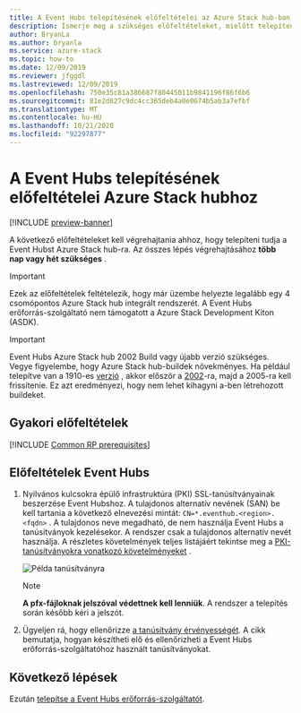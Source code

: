 ```yaml
---
title: A Event Hubs telepítésének előfeltételei az Azure Stack hub-ban
description: Ismerje meg a szükséges előfeltételeket, mielőtt telepítené a Event Hubs erőforrás-szolgáltatót az Azure Stack hub-on.
author: BryanLa
ms.author: bryanla
ms.service: azure-stack
ms.topic: how-to
ms.date: 12/09/2019
ms.reviewer: jfggdl
ms.lastreviewed: 12/09/2019
ms.openlocfilehash: 750e35c81a386687f80445011b9841196f86f6b6
ms.sourcegitcommit: 81e2d627c9dc4cc365deb4a0e0674b5ab3a7efbf
ms.translationtype: MT
ms.contentlocale: hu-HU
ms.lasthandoff: 10/21/2020
ms.locfileid: "92297877"
---
```

# <a name="prerequisites-for-installing-event-hubs-on-azure-stack-hub"></a>A Event Hubs telepítésének előfeltételei Azure Stack hubhoz

[!INCLUDE [preview-banner](../includes/event-hubs-preview.md)]

A következő előfeltételeket kell végrehajtania ahhoz, hogy telepíteni tudja a Event Hubst Azure Stack hub-ra. Az összes lépés végrehajtásához **több nap vagy hét szükséges** .

> [!IMPORTANT]
> Ezek az előfeltételek feltételezik, hogy már üzembe helyezte legalább egy 4 csomópontos Azure Stack hub integrált rendszerét. A Event Hubs erőforrás-szolgáltató nem támogatott a Azure Stack Development Kiton (ASDK).

> [!IMPORTANT]
> Event Hubs Azure Stack hub 2002 Build vagy újabb verzió szükséges. Vegye figyelembe, hogy Azure Stack hub-buildek növekményes. Ha például telepítve van a 1910-es [verzió](./release-notes.md?view=azs-1910&preserve-view=true#1910-build-reference) , akkor először a [2002](./release-notes.md?view=azs-2002&preserve-view=true#2002-build-reference)-ra, majd a 2005-ra kell frissítenie. Ez azt eredményezi, hogy nem lehet kihagyni a-ben létrehozott buildeket.

## <a name="common-prerequisites"></a>Gyakori előfeltételek

[!INCLUDE [Common RP prerequisites](../includes/resource-provider-prerequisites.md)]

## <a name="event-hubs-prerequisites"></a>Előfeltételek Event Hubs

1. Nyilvános kulcsokra épülő infrastruktúra (PKI) SSL-tanúsítványainak beszerzése Event Hubshoz. A tulajdonos alternatív nevének (SAN) be kell tartania a következő elnevezési mintát: `CN=*.eventhub.<region>.<fqdn>` . A tulajdonos neve megadható, de nem használja Event Hubs a tanúsítványok kezelésekor. A rendszer csak a tulajdonos alternatív nevét használja. A részletes követelmények teljes listájáért tekintse meg a [PKI-tanúsítványokra vonatkozó követelményeket](azure-stack-pki-certs.md) .  

   ![Példa tanúsítványra](media/event-hubs-rp-prerequisites/certificate-example.png)

   > [!NOTE]
   > **A pfx-fájloknak jelszóval védettnek kell lenniük**. A rendszer a telepítés során később kéri a jelszót.

2. Ügyeljen rá, hogy ellenőrizze [a tanúsítvány érvényességét](azure-stack-validate-pki-certs.md). A cikk bemutatja, hogyan készítheti elő és ellenőrizheti a Event Hubs erőforrás-szolgáltatóhoz használt tanúsítványokat. 

## <a name="next-steps"></a>Következő lépések

Ezután [telepítse a Event Hubs erőforrás-szolgáltatót](event-hubs-rp-install.md).
